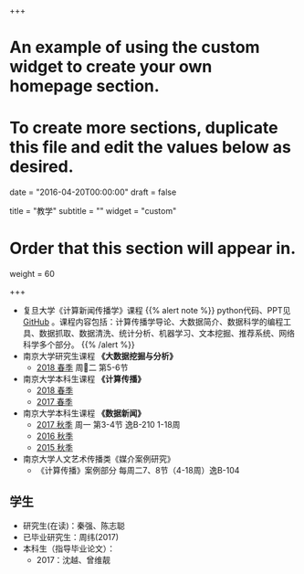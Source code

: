 +++
# An example of using the custom widget to create your own homepage section.
# To create more sections, duplicate this file and edit the values below as desired.

date = "2016-04-20T00:00:00"
draft = false

title = "教学"
subtitle = ""
widget = "custom"

# Order that this section will appear in.
weight = 60

+++

-  复旦大学《计算新闻传播学》课程
{{% alert note %}}
python代码、PPT见[GitHub](https://github.com/computational-class/cjc/) 。课程内容包括：计算传播学导论、大数据简介、数据科学的编程工具、数据抓取、数据清洗、统计分析、机器学习、文本挖掘、推荐系统、网络科学多个部分。
{{% /alert %}}
- 南京大学研究生课程 **《大数据挖掘与分析》**
  - [2018 春季](https://github.com/computational-class/bigdata/) 周二 第5-6节
- 南京大学本科生课程 **《计算传播》**
  - [2018 春季](https://github.com/computational-class/cc2018/)
  - [2017 春季](https://github.com/computational-class/cc2017/)
- 南京大学本科生课程 **《数据新闻》**
  - [2017 秋季](https://github.com/data-journalism/dj2017/) 周一 第3-4节 逸B-210 1-18周
  - [2016 秋季](https://github.com/data-journalism/dj2016)
  - [2015 秋季](https://github.com/data-journalism/djclass2015/)
- 南京大学人文艺术传播类《媒介案例研究》
  - 《计算传播》案例部分 每周二7、8节（4-18周）逸B-104


## 学生
- 研究生(在读)：秦强、陈志聪
- 已毕业研究生：周纬(2017)
- 本科生（指导毕业论文）：
  - 2017：沈越、曾维靓
